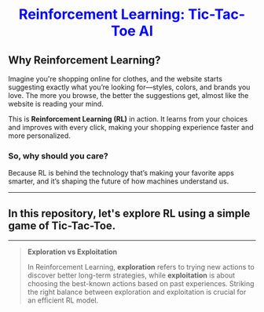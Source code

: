 <h1 align="center" style="color:blue;">Reinforcement Learning: Tic-Tac-Toe AI</h1>

## **Why Reinforcement Learning?**

Imagine you're shopping online for clothes, and the website starts suggesting exactly what you’re looking for—styles, colors, and brands you love. The more you browse, the better the suggestions get, almost like the website is reading your mind.

This is **Reinforcement Learning (RL)** in action. It learns from your choices and improves with every click, making your shopping experience faster and more personalized.

### **So, why should you care?**

Because RL is behind the technology that’s making your favorite apps smarter, and it’s shaping the future of how machines understand us.

---

## In this repository, let's explore RL using a simple game of Tic-Tac-Toe.

---

> **Exploration vs Exploitation**
> 
> In Reinforcement Learning, **exploration** refers to trying new actions to discover better long-term strategies, while **exploitation** is about choosing the best-known actions based on past experiences. Striking the right balance between exploration and exploitation is crucial for an efficient RL model.

